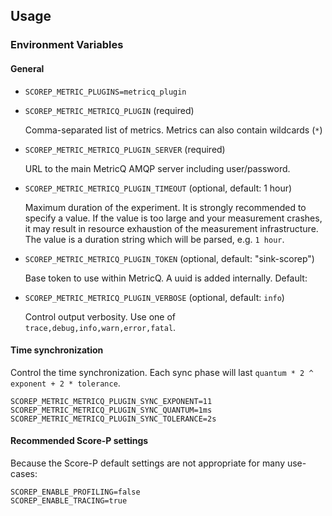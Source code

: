 ## Usage
### Environment Variables

#### General

* `SCOREP_METRIC_PLUGINS=metricq_plugin`

* `SCOREP_METRIC_METRICQ_PLUGIN` (required)

    Comma-separated list of metrics.
    Metrics can also contain wildcards (`*`)

* `SCOREP_METRIC_METRICQ_PLUGIN_SERVER` (required)

    URL to the main MetricQ AMQP server including user/password.

* `SCOREP_METRIC_METRICQ_PLUGIN_TIMEOUT` (optional, default: 1 hour)

    Maximum duration of the experiment.
    It is strongly recommended to specify a value.
    If the value is too large and your measurement crashes, it may result in
    resource exhaustion of the measurement infrastructure.
    The value is a duration string which will be parsed, e.g. `1 hour`.

* `SCOREP_METRIC_METRICQ_PLUGIN_TOKEN` (optional, default: "sink-scorep")

    Base token to use within MetricQ.
    A uuid is added internally. Default: 
    
* `SCOREP_METRIC_METRICQ_PLUGIN_VERBOSE` (optional, default: `info`)

    Control output verbosity. Use one of `trace,debug,info,warn,error,fatal`.

#### Time synchronization

Control the time synchronization.
Each sync phase will last `quantum * 2 ^ exponent + 2 * tolerance`. 

    SCOREP_METRIC_METRICQ_PLUGIN_SYNC_EXPONENT=11
    SCOREP_METRIC_METRICQ_PLUGIN_SYNC_QUANTUM=1ms
    SCOREP_METRIC_METRICQ_PLUGIN_SYNC_TOLERANCE=2s

#### Recommended Score-P settings

Because the Score-P default settings are not appropriate for many use-cases:

    SCOREP_ENABLE_PROFILING=false
    SCOREP_ENABLE_TRACING=true
